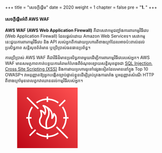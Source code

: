 +++
title = "សេចក្តីផ្តើម"
date = 2020
weight = 1
chapter = false
pre = "<b>1. </b>"
+++

#### សេចក្តីផ្តើមអំពី AWS WAF

**AWS WAF (AWS Web Application Firewall)** គឺជាសេវាកម្មជញ្ជាំងការពារកម្មវិធីវេប (Web Application Firewall) ដែលផ្តល់ដោយ Amazon Web Services។ សេវាកម្មនេះជួយការពារកម្មវិធីវេប និង API របស់អ្នកពីការវាយប្រហារពីខាងក្រៅដែលអាចប៉ះពាល់ដល់ប្រសិទ្ធភាព សន្តិសុខព័ត៌មាន ឬប្រើប្រាស់ធនធានប្រព័ន្ធ។

ការប្រើប្រាស់ AWS WAF គឺជាវិធីដ៏មានប្រសិទ្ធភាពមួយដើម្បីការពារកម្មវិធីវេបរបស់អ្នក។ AWS WAF មានសមត្ថភាពកាត់បន្ថយការគំរាមកំហែងពីចំណុចខ្សោយសន្តិសុខដូចជា [SQL Injection](https://owasp.org/www-community/attacks/SQL_Injection), [Cross Site Scripting (XSS)](https://owasp.org/www-community/attacks/xss/) និងការវាយប្រហារទូទៅផ្សេងទៀតដែលមាននៅក្នុង Top 10 OWASP។ វាអនុញ្ញាតឱ្យអ្នកបង្កើតច្បាប់ផ្ទាល់ខ្លួនដើម្បីគ្រប់គ្រងការរារាំង ឬអនុញ្ញាតសំណើ HTTP ពីខាងក្រៅមុនពេលពួកវាឈានដល់កម្មវិធីរបស់អ្នក។

<figure>
  <img src="/public/images/waficon.png" alt="AWS WAF" style="width:200px">
</figure>